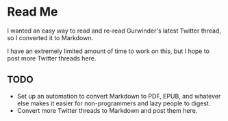 # Read Me

I wanted an easy way to read and re-read Gurwinder's latest Twitter thread, so I converted it to Markdown.

I have an extremely limited amount of time to work on this, but I hope to post more Twitter threads here.

## TODO

- Set up an automation to convert Markdown to PDF, EPUB, and whatever else makes it easier for non-programmers and lazy people to digest.
- Convert more Twitter threads to Markdown and post them here.
